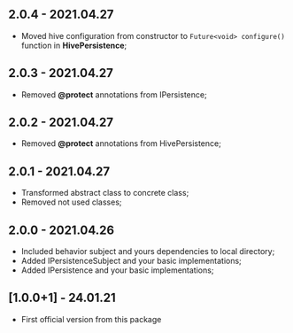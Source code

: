 ## 2.0.4 - 2021.04.27

 - Moved hive configuration from constructor to `Future<void> configure()` function in **HivePersistence**;
 
## 2.0.3 - 2021.04.27

 - Removed **@protect** annotations from IPersistence;

## 2.0.2 - 2021.04.27

 - Removed **@protect** annotations from HivePersistence;

## 2.0.1 - 2021.04.27

 - Transformed abstract class to concrete class;
 - Removed not used classes;

## 2.0.0 - 2021.04.26

 - Included behavior subject and yours dependencies to local directory;
 - Added IPersistenceSubject and your basic implementations;
 - Added IPersistence and your basic implementations;

## [1.0.0+1] - 24.01.21

* First official version from this package

